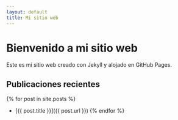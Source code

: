 ```yaml
---
layout: default
title: Mi sitio web
---
```


# Bienvenido a mi sitio web

Este es mi sitio web creado con Jekyll y alojado en GitHub Pages.

## Publicaciones recientes

{% for post in site.posts %}
- [{{ post.title }}]({{ post.url }})
{% endfor %}
